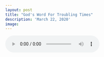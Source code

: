 ```yaml
---
layout: post
title: "God's Word For Troubling Times"
description: 'March 22, 2020'
image:
---
```


<audio controls preload="metadata">
  <source src="https://docs.google.com/uc?export=open&id=1jozRTxFApJdLuy6_FqKmaYd0ruFvEhTs" type="audio/mp3">
Your browser does not support the audio element.
</audio>
